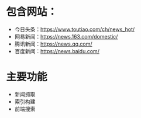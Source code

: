 # 包含网站：
+ 今日头条：https://www.toutiao.com/ch/news_hot/
+ 网易新闻：https://news.163.com/domestic/
+ 腾讯新闻：https://news.qq.com/
+ 百度新闻：https://news.baidu.com/

# 主要功能
+ 新闻抓取
+ 索引构建
+ 前端搜索
